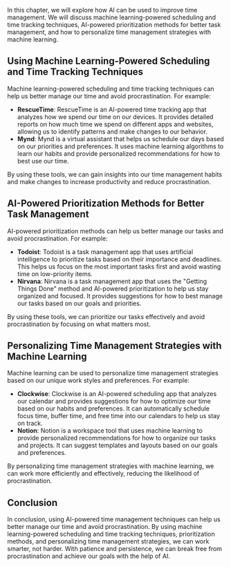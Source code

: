 
In this chapter, we will explore how AI can be used to improve time management. We will discuss machine learning-powered scheduling and time tracking techniques, AI-powered prioritization methods for better task management, and how to personalize time management strategies with machine learning.

Using Machine Learning-Powered Scheduling and Time Tracking Techniques
----------------------------------------------------------------------

Machine learning-powered scheduling and time tracking techniques can help us better manage our time and avoid procrastination. For example:

* **RescueTime**: RescueTime is an AI-powered time tracking app that analyzes how we spend our time on our devices. It provides detailed reports on how much time we spend on different apps and websites, allowing us to identify patterns and make changes to our behavior.
* **Mynd**: Mynd is a virtual assistant that helps us schedule our days based on our priorities and preferences. It uses machine learning algorithms to learn our habits and provide personalized recommendations for how to best use our time.

By using these tools, we can gain insights into our time management habits and make changes to increase productivity and reduce procrastination.

AI-Powered Prioritization Methods for Better Task Management
------------------------------------------------------------

AI-powered prioritization methods can help us better manage our tasks and avoid procrastination. For example:

* **Todoist**: Todoist is a task management app that uses artificial intelligence to prioritize tasks based on their importance and deadlines. This helps us focus on the most important tasks first and avoid wasting time on low-priority items.
* **Nirvana**: Nirvana is a task management app that uses the "Getting Things Done" method and AI-powered prioritization to help us stay organized and focused. It provides suggestions for how to best manage our tasks based on our goals and priorities.

By using these tools, we can prioritize our tasks effectively and avoid procrastination by focusing on what matters most.

Personalizing Time Management Strategies with Machine Learning
--------------------------------------------------------------

Machine learning can be used to personalize time management strategies based on our unique work styles and preferences. For example:

* **Clockwise**: Clockwise is an AI-powered scheduling app that analyzes our calendar and provides suggestions for how to optimize our time based on our habits and preferences. It can automatically schedule focus time, buffer time, and free time into our calendars to help us stay on track.
* **Notion**: Notion is a workspace tool that uses machine learning to provide personalized recommendations for how to organize our tasks and projects. It can suggest templates and layouts based on our goals and preferences.

By personalizing time management strategies with machine learning, we can work more efficiently and effectively, reducing the likelihood of procrastination.

Conclusion
----------

In conclusion, using AI-powered time management techniques can help us better manage our time and avoid procrastination. By using machine learning-powered scheduling and time tracking techniques, prioritization methods, and personalizing time management strategies, we can work smarter, not harder. With patience and persistence, we can break free from procrastination and achieve our goals with the help of AI.
